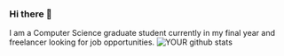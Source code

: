 ### Hi there 👋

 I am a Computer Science graduate student currently in my final year and freelancer looking for job opportunities.
 ![YOUR github stats](https://github-readme-stats.vercel.app/api?username=USERNAME)
<!--
**NatarajMaddala/NatarajMaddala** is a ✨ _special_ ✨ repository because its `README.md` (this file) appears on your GitHub profile.

Here are some ideas to get you started:

- 🔭 I’m currently working on developing my Data Structures and algorithms skills.
- 🌱 I’m currently learning Machine learning and Tensorflow.
- 👯 I’m looking to collaborate on ...
- 🤔 I’m looking for help with ...
- 💬 Ask me about ...
- 📫 How to reach me: ...
- 😄 Pronouns: ...
- ⚡ Fun fact: ...
-->
